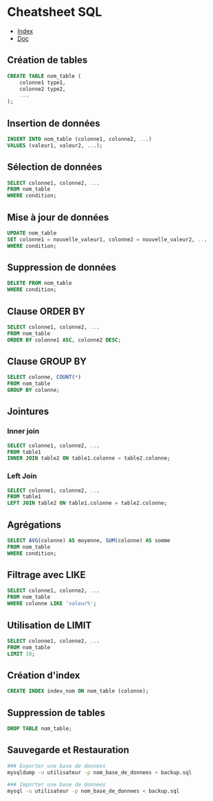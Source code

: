 # Cheatsheet SQL

- [Index](/Readme.md)
- [Doc](https://sql.sh/)

## Création de tables

```sql
CREATE TABLE nom_table (
    colonne1 type1,
    colonne2 type2,
    ...
);
```

## Insertion de données

```sql
INSERT INTO nom_table (colonne1, colonne2, ...)
VALUES (valeur1, valeur2, ...);
```

## Sélection de données

```sql
SELECT colonne1, colonne2, ...
FROM nom_table
WHERE condition;
```

## Mise à jour de données

```sql
UPDATE nom_table
SET colonne1 = nouvelle_valeur1, colonne2 = nouvelle_valeur2, ...
WHERE condition;
```

## Suppression de données

```sql
DELETE FROM nom_table
WHERE condition;
```

## Clause ORDER BY

```sql
SELECT colonne1, colonne2, ...
FROM nom_table
ORDER BY colonne1 ASC, colonne2 DESC;
```

## Clause GROUP BY

```sql
SELECT colonne, COUNT(*)
FROM nom_table
GROUP BY colonne;
```

## Jointures

### Inner join

```sql
SELECT colonne1, colonne2, ...
FROM table1
INNER JOIN table2 ON table1.colonne = table2.colonne;
```

### Left Join

```sql
SELECT colonne1, colonne2, ...
FROM table1
LEFT JOIN table2 ON table1.colonne = table2.colonne;
```

## Agrégations

```sql
SELECT AVG(colonne) AS moyenne, SUM(colonne) AS somme
FROM nom_table
WHERE condition;
```

## Filtrage avec LIKE

```sql
SELECT colonne1, colonne2, ...
FROM nom_table
WHERE colonne LIKE 'valeur%';
```

## Utilisation de LIMIT

```sql
SELECT colonne1, colonne2, ...
FROM nom_table
LIMIT 10;
```

## Création d'index

```sql
CREATE INDEX index_nom ON nom_table (colonne);
```

## Suppression de tables

```sql
DROP TABLE nom_table;
```

## Sauvegarde et Restauration

```bash
### Exporter une base de données
mysqldump -u utilisateur -p nom_base_de_donnees > backup.sql

### Importer une base de données
mysql -u utilisateur -p nom_base_de_donnees < backup.sql
```
